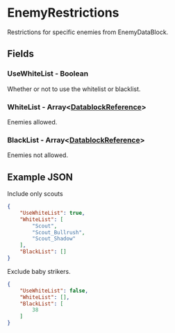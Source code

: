 # EnemyRestrictions
Restrictions for specific enemies from EnemyDataBlock.

## Fields

### UseWhiteList - Boolean
Whether or not to use the whitelist or blacklist.

### WhiteList - Array<[DatablockReference](DatablockReference.md)>
Enemies allowed.

### BlackList - Array<[DatablockReference](DatablockReference.md)>
Enemies not allowed.

## Example JSON

Include only scouts
```json
{
    "UseWhiteList": true,
    "WhiteList": [
        "Scout",
        "Scout_Bullrush",
        "Scout_Shadow"
    ],
    "BlackList": []
}
```

Exclude baby strikers.
```json
{
    "UseWhiteList": false,
    "WhiteList": [],
    "BlackList": [
        38
    ]
}
```